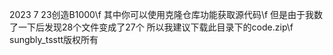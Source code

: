 2023 7 23创造B1000\f
其中你可以使用克隆仓库功能获取源代码\f
但是由于我数了一下后发现28个文件变成了27个 所以我建议下载此目录下的code.zip\f
sungbly_tsstt版权所有
